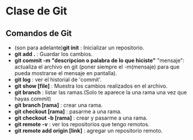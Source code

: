 # Clase de Git
## Comandos de Git
- (son para adelante)**git init** : Inicializar un repositorio.
- **git add .** : Guardar los cambios.
- **git commit -m "descripcion o palabra de lo que hiciste"** "mensaje": actualiza el archivo en git (poner siempre el -m(mensaje) para que pueda mostrarse el mensaje en pantalla).
- **git log** : ver el historial de 'commit'.
- **git show [file]** : Muestra los cambios realizados en el archivo.
- **git branch** : listar las ramas.(Solo te aparece la una rama una vez que hayas commit)
- **git branch [rama]** : crear una rama.
- **git checkout [rama]** : pasarme a una rama.
- **git checkout -b [rama]** : crear y pasarme a una rama.
- **git remote -v** : ver los repositorios que tengo remotos.
- **git remote add origin [link]** : agregar un repositorio remoto.